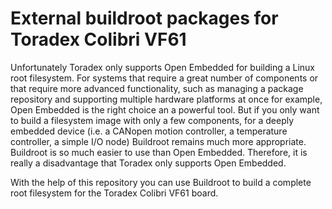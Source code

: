 # External buildroot packages for Toradex Colibri VF61
Unfortunately Toradex only supports Open Embedded for building a Linux root filesystem. For systems that require a great number of components or that require more advanced functionality, such as managing a package repository and supporting multiple hardware platforms at once for example, Open Embedded is the right choice an a powerful tool. But if you only want to build a filesystem image with only a few components, for a deeply embedded device (i.e. a CANopen motion controller, a temperature controller, a simple I/O node) Buildroot remains much more appropriate. Buildroot is so much easier to use than Open Embedded. Therefore, it is really a disadvantage that Toradex only supports Open Embedded.

With the help of this repository you can use Buildroot to build a complete root filesystem for the Toradex Colibri VF61 board. 
